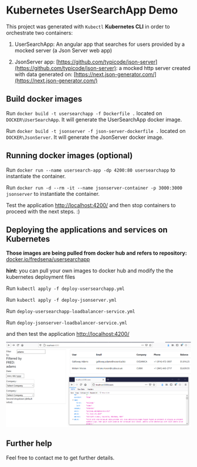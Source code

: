 # Kubernetes UserSearchApp Demo

This project was generated with `Kubectl` **Kubernetes CLI** in order to orchestrate two containers:

1. UserSearchApp: An angular app that searches for users provided by a mocked server (a Json Server web app)

2. JsonServer app: [https://github.com/typicode/json-server](https://github.com/typicode/json-server): a mocked http server created with data generated on: [https://next.json-generator.com/](https://next.json-generator.com/)


## Build docker images

Run `docker build -t usersearchapp -f Dockerfile .` located on `DOCKER\UserSearchApp`. It will generate the UserSearchApp docker image.

Run `docker build -t jsonserver -f json-server-dockerfile .` located on `DOCKER\JsonServer`. It will generate the JsonServer docker image.


## Running docker images (optional)

Run `docker run --name usersearch-app -dp 4200:80 usersearchapp` to instantiate the container.

Run `docker run -d --rm -it --name jsonserver-container -p 3000:3000 jsonserver` to instantiate the container.

Test the application [http://localhost:4200/](http://localhost:4200/) and then stop containers to proceed with the next steps. :)


## Deploying the applications and services on Kubernetes 

**Those images are being pulled from docker hub and refers to repository:** [docker.io/fredsena/usersearchapp](https://hub.docker.com/u/fredsena)

**hint:** you can pull your own images to docker hub and modify the the kubernetes deployment files


Run `kubectl apply -f deploy-usersearchapp.yml`

Run `kubectl apply -f deploy-jsonserver.yml`

Run `deploy-usersearchapp-loadbalancer-service.yml`

Run `deploy-jsonserver-loadbalancer-service.yml`

and then test the application [http://localhost:4200/](http://localhost:4200/)

![alt text](https://github.com/fredsena/kubernetes-userSearchApp-demo/blob/master/images/Kubernetes_UserSearchApp_Demo.png?raw=true)

## Further help

Feel free to contact me to get further details.
